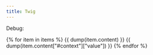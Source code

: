 ```yaml
---
title: Twig
---
```


Debug:

{% for item in items %}
{{ dump(item.content) }}
  {{ dump(item.content["#context"]["value"]) }}
{% endfor %}